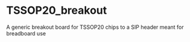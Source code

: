 # TSSOP20_breakout
A generic breakout board for TSSOP20 chips to a SIP header meant for breadboard use
